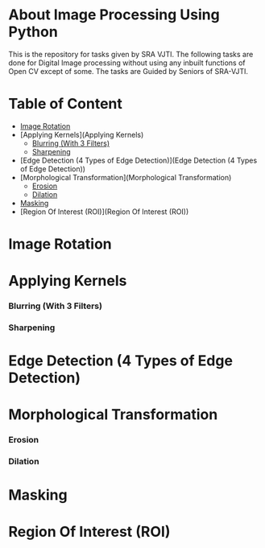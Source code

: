 # About Image Processing Using Python
This is the repository for tasks given by SRA VJTI. The following tasks are done for Digital Image processing without using any inbuilt functions of Open CV except of some. The tasks are Guided by Seniors of SRA-VJTI.

# Table of Content
* [Image Rotation](Image_Rotation)
* [Applying Kernels](Applying Kernels)
  * [ Blurring (With 3 Filters)](Blurring (With 3 Filters))
  * [Sharpening](Sharpening)
* [Edge Detection (4 Types of Edge Detection)](Edge Detection (4 Types of Edge Detection))
* [Morphological Transformation](Morphological Transformation)
  * [Erosion](Erosion)
  * [Dilation](Dilation)
* [Masking](Masking)
* [Region Of Interest (ROI)](Region Of Interest (ROI))


# Image Rotation

# Applying Kernels
### Blurring (With 3 Filters)
### Sharpening

# Edge Detection (4 Types of Edge Detection)
# Morphological Transformation
### Erosion
### Dilation
# Masking
# Region Of Interest (ROI)

